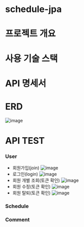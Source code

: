 # schedule-jpa
# 프로젝트 개요
# 사용 기술 스택
# API 명세서
# ERD
![image](https://github.com/user-attachments/assets/1b17e53f-8e5e-4299-a00a-f3de0be80c84)
# API TEST
### User
- 회원가입(join)
  ![image](https://github.com/user-attachments/assets/8a669816-2e18-4b43-ad16-23d965c85454)
- 로그인(login)
  ![image](https://github.com/user-attachments/assets/f05a17af-dbe1-4f67-9561-798da8895635)
- 회원 개별 조회(토큰 확인)
  ![image](https://github.com/user-attachments/assets/5934f529-c665-41f0-bf7a-0d8544bc0c4d)
- 회원 수정(토큰 확인)
  ![image](https://github.com/user-attachments/assets/d54d854f-3500-460a-a586-7379e7d9effc)
- 회원 탈퇴(토큰 확인)
  ![image](https://github.com/user-attachments/assets/602edcde-3323-445e-9e93-eae92b18426e)
### Schedule

### Comment